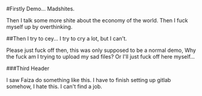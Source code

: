 #Firstly Demo... Madshites.

Then I talk some more shite about the economy of the world.
Then I fuck myself up by overthinking.

##Then I try to cey... I try to cry a lot, but I can't.

Please just fuck off then, this was only supposed to be a normal demo, Why the fuck am I trying to upload my sad files?
Or I'll just fuck off here myself...

###Third Header

I saw Faiza do something like this.
I have to finish setting up gitlab somehow, I hate this. I can't find a job.

